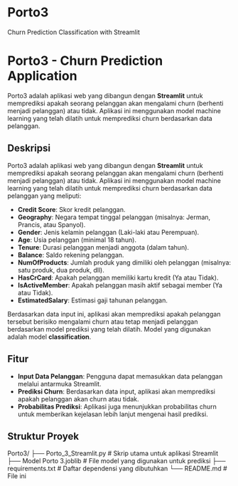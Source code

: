 # Porto3
Churn Prediction Classification with Streamlit

# Porto3 - Churn Prediction Application

Porto3 adalah aplikasi web yang dibangun dengan **Streamlit** untuk memprediksi apakah seorang pelanggan akan mengalami churn (berhenti menjadi pelanggan) atau tidak. Aplikasi ini menggunakan model machine learning yang telah dilatih untuk memprediksi churn berdasarkan data pelanggan.

## Deskripsi

Porto3 adalah aplikasi web yang dibangun dengan **Streamlit** untuk memprediksi apakah seorang pelanggan akan mengalami churn (berhenti menjadi pelanggan) atau tidak. Aplikasi ini menggunakan model machine learning yang telah dilatih untuk memprediksi churn berdasarkan data pelanggan yang meliputi:

- **Credit Score**: Skor kredit pelanggan.
- **Geography**: Negara tempat tinggal pelanggan (misalnya: Jerman, Prancis, atau Spanyol).
- **Gender**: Jenis kelamin pelanggan (Laki-laki atau Perempuan).
- **Age**: Usia pelanggan (minimal 18 tahun).
- **Tenure**: Durasi pelanggan menjadi anggota (dalam tahun).
- **Balance**: Saldo rekening pelanggan.
- **NumOfProducts**: Jumlah produk yang dimiliki oleh pelanggan (misalnya: satu produk, dua produk, dll).
- **HasCrCard**: Apakah pelanggan memiliki kartu kredit (Ya atau Tidak).
- **IsActiveMember**: Apakah pelanggan masih aktif sebagai member (Ya atau Tidak).
- **EstimatedSalary**: Estimasi gaji tahunan pelanggan.

Berdasarkan data input ini, aplikasi akan memprediksi apakah pelanggan tersebut berisiko mengalami churn atau tetap menjadi pelanggan berdasarkan model prediksi yang telah dilatih. Model yang digunakan adalah model **classification**.

## Fitur
- **Input Data Pelanggan**: Pengguna dapat memasukkan data pelanggan melalui antarmuka Streamlit.
- **Prediksi Churn**: Berdasarkan data input, aplikasi akan memprediksi apakah pelanggan akan churn atau tidak.
- **Probabilitas Prediksi**: Aplikasi juga menunjukkan probabilitas churn untuk memberikan kejelasan lebih lanjut mengenai hasil prediksi.

## Struktur Proyek
Porto3/
├── Porto_3_Streamlit.py        # Skrip utama untuk aplikasi Streamlit
├── Model Porto 3.joblib        # File model yang digunakan untuk prediksi
├── requirements.txt            # Daftar dependensi yang dibutuhkan
└── README.md                   # File ini
